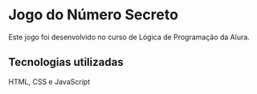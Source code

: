 # Jogo do Número Secreto

Este jogo foi desenvolvido no curso de Lógica de Programação da Alura.

## Tecnologias utilizadas

HTML, CSS e JavaScript
